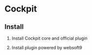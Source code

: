 # Cockpit


## Install

1. Install Cockpit core and official plugin



2. Install plugin powered by websoft9